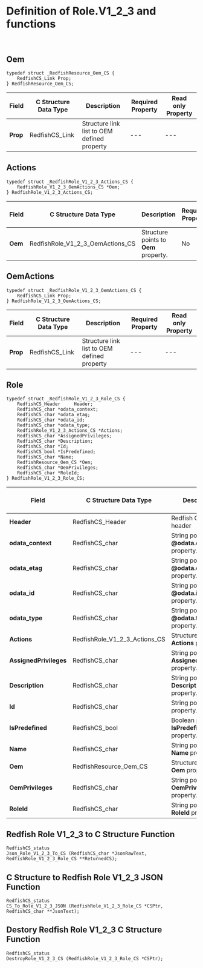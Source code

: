 # Definition of Role.V1_2_3 and functions<br><br>

## Oem
    typedef struct _RedfishResource_Oem_CS {
        RedfishCS_Link Prop;
    } RedfishResource_Oem_CS;

|Field |C Structure Data Type|Description |Required Property|Read only Property
| ---  | --- | --- | --- | ---
|**Prop**|RedfishCS_Link| Structure link list to OEM defined property| ---| ---


## Actions
    typedef struct _RedfishRole_V1_2_3_Actions_CS {
        RedfishRole_V1_2_3_OemActions_CS *Oem;
    } RedfishRole_V1_2_3_Actions_CS;

|Field |C Structure Data Type|Description |Required Property|Read only Property
| ---  | --- | --- | --- | ---
|**Oem**|RedfishRole_V1_2_3_OemActions_CS| Structure points to **Oem** property.| No| No


## OemActions
    typedef struct _RedfishRole_V1_2_3_OemActions_CS {
        RedfishCS_Link Prop;
    } RedfishRole_V1_2_3_OemActions_CS;

|Field |C Structure Data Type|Description |Required Property|Read only Property
| ---  | --- | --- | --- | ---
|**Prop**|RedfishCS_Link| Structure link list to OEM defined property| ---| ---


## Role
    typedef struct _RedfishRole_V1_2_3_Role_CS {
        RedfishCS_Header     Header;
        RedfishCS_char *odata_context;
        RedfishCS_char *odata_etag;
        RedfishCS_char *odata_id;
        RedfishCS_char *odata_type;
        RedfishRole_V1_2_3_Actions_CS *Actions;
        RedfishCS_char *AssignedPrivileges;
        RedfishCS_char *Description;
        RedfishCS_char *Id;
        RedfishCS_bool *IsPredefined;
        RedfishCS_char *Name;
        RedfishResource_Oem_CS *Oem;
        RedfishCS_char *OemPrivileges;
        RedfishCS_char *RoleId;
    } RedfishRole_V1_2_3_Role_CS;

|Field |C Structure Data Type|Description |Required Property|Read only Property
| ---  | --- | --- | --- | ---
|**Header**|RedfishCS_Header|Redfish C structure header|---|---
|**odata_context**|RedfishCS_char| String pointer to **@odata.context** property.| No| No
|**odata_etag**|RedfishCS_char| String pointer to **@odata.etag** property.| No| No
|**odata_id**|RedfishCS_char| String pointer to **@odata.id** property.| Yes| No
|**odata_type**|RedfishCS_char| String pointer to **@odata.type** property.| Yes| No
|**Actions**|RedfishRole_V1_2_3_Actions_CS| Structure points to **Actions** property.| No| No
|**AssignedPrivileges**|RedfishCS_char| String pointer to **AssignedPrivileges** property.| No| No
|**Description**|RedfishCS_char| String pointer to **Description** property.| No| Yes
|**Id**|RedfishCS_char| String pointer to **Id** property.| Yes| Yes
|**IsPredefined**|RedfishCS_bool| Boolean pointer to **IsPredefined** property.| No| Yes
|**Name**|RedfishCS_char| String pointer to **Name** property.| Yes| Yes
|**Oem**|RedfishResource_Oem_CS| Structure points to **Oem** property.| No| No
|**OemPrivileges**|RedfishCS_char| String pointer to **OemPrivileges** property.| No| No
|**RoleId**|RedfishCS_char| String pointer to **RoleId** property.| No| Yes
## Redfish Role V1_2_3 to C Structure Function
    RedfishCS_status
    Json_Role_V1_2_3_To_CS (RedfishCS_char *JsonRawText, RedfishRole_V1_2_3_Role_CS **ReturnedCS);

## C Structure to Redfish Role V1_2_3 JSON Function
    RedfishCS_status
    CS_To_Role_V1_2_3_JSON (RedfishRole_V1_2_3_Role_CS *CSPtr, RedfishCS_char **JsonText);

## Destory Redfish Role V1_2_3 C Structure Function
    RedfishCS_status
    DestroyRole_V1_2_3_CS (RedfishRole_V1_2_3_Role_CS *CSPtr);

